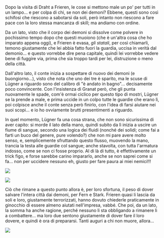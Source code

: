 <!--t Frieren - Capitolo 16 t-->
<!--d Dopo la visita di Draht a Frieren, le cose si mettono male un po&#039; per tutti in un lampo... e per colpa di chi, se non dei demoni? Ebbene... d-->
<!--tag Random tag-->

Dopo la visita di Draht a Frieren, le cose si mettono male un po' per tutti in un lampo... e per colpa di chi, se non dei demoni? Ebbene, questi sono così schifosi che riescono a sabotarsi da soli, però intanto non riescono a fare pace con la loro stessa mancanza di skill; ma andiamo con ordine.

Da un lato, visto che il corpo dei demoni si dissolve come polvere in pochissimo tempo dopo che questi muoiono (che è un'altra cosa che ho imparato appena oggi), e Frieren è evasa, *gli statali*, per così chiamarli, temono giustamente che lei abbia fatto fuori la guardia, uccisa in verità dal demonio... e questo vorrebbe dire pena capitale, quindi lei vorrebbe vedere bene di fuggire via, prima che sia troppo tardi per lei, distruzione o meno della città.

Dall'altro lato, il conte inizia a sospettare di nuovo dei demoni (e buongiorno...), visto che nota che uno dei tre è sparito, ma le scuse di Lügner a riguardo sono del calibro di "è andato in bagno"... decisamente poco convincente. Con l'insistenza di Granat però, che gli punta nuovamente le spade, com'è ormai ciclico per questo tipo di mostri, Lügner se la prende a male, e prima uccide in un colpo tutte le guardie che erano lì, poi colpisce anche il conte senza però finirlo, con l'idea di farsi aiutare nei suoi scopi... e io ho ovviamente brutti presentimenti a riguardo.

In quel momento, Lügner fa una cosa strana, che non sono sicurissima di aver capito: si morde il lato della mano, quindi subito da lì inizia a uscire un fiume di sangue, secondo una logica dei fluidi (nonché dei solidi; come fai a farti un buco del genere, pure volendo?) che non mi pare avere molto senso, e, semplicemente sfruttando questo flusso, muovendo la mano, trancia la testa alle guardie col sangue; anche stavolta, con tutta l'armatura indosso, come se non ci fosse proprio. Al di là di tutto, è effettivamente un trick figo, e forse sarebbe carino impararlo, anche se non saprei come si fa... non per uccidere nessuno eh, giusto per fare paura ai miei nemici!!!

![](https://stuff.octt.eu.org/content/images/20251017211706-IMG_20251017_003102-01.jpeg)

![](https://stuff.octt.eu.org/content/images/20251017211725-IMG_20251017_003146-01.jpeg)

Ciò che rimane a questo punto allora è, per loro sfortuna, il peso di dover salvare l'intera città dai demoni, per Fern e Stark. Frieren quasi li lascia da soli e loro, giustamente terrorizzati, hanno dovuto chiederle praticamente in ginocchio di essere almeno aiutati nell'impresa, vabbé. Che poi, da un lato, la somma ha anche ragione, perché nessuno li sta obbligando a rimanere lì a combattere... ma loro due sentono giustamente di dover fare il loro dovere, e quindi è ora di prepararsi. Tanti auguri a chi non muore, allora...

![](https://stuff.octt.eu.org/content/images/20251017210531-IMG_20251017_003314-01.jpeg)
